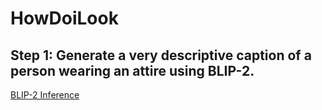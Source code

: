 # HowDoiLook

## Step 1: Generate a very descriptive caption of a person wearing an attire using BLIP-2.
[BLIP-2 Inference](https://wandb.ai/gladiator/BLIP-2/reports/BLIP-2-A-new-Visual-Language-Model-by-Salesforce--VmlldzozNjM0NjYz)
